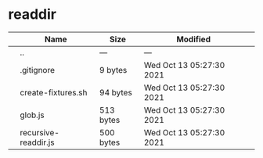readdir
=======

<table><thead><tr class="header"><th></th><th>Name</th><th>Size</th><th>Modified</th><th></th></tr></thead><tbody><tr class="odd"><td></td><td><span class="goup">..</span></td><td>—</td><td>—</td><td></td></tr><tr class="even"><td></td><td><span class="name">.gitignore</span></td><td>9 bytes</td><td>Wed Oct 13 05:27:30 2021</td><td></td></tr><tr class="odd"><td></td><td><span class="name">create-fixtures.sh</span></td><td>94 bytes</td><td>Wed Oct 13 05:27:30 2021</td><td></td></tr><tr class="even"><td></td><td><span class="name">glob.js</span></td><td>513 bytes</td><td>Wed Oct 13 05:27:30 2021</td><td></td></tr><tr class="odd"><td></td><td><span class="name">recursive-readdir.js</span></td><td>500 bytes</td><td>Wed Oct 13 05:27:30 2021</td><td></td></tr></tbody></table>
